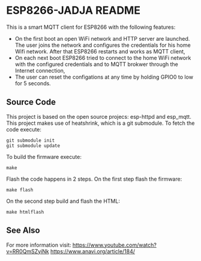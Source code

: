 ESP8266-JADJA README
======

This is a smart MQTT client for ESP8266 with the following features:
 - On the first boot an open WiFi network and HTTP server are launched. The user joins the network and 
   configures the credentials for his home Wifi network. After that ESP8266 restarts and works as MQTT client,
 - On each next boot ESP8266 tried to connect to the home WiFi network with the configured credentials and 
   to MQTT brokwer through the Internet connection,
 - The user can reset the configations at any time by holding GPIO0 to low for 5 seconds.

Source Code
------

This project is based on the open source projecs: esp-httpd and esp_mqtt. This project makes use of heatshrink, which is a git submodule. To fetch the code execute:
```
git submodule init
git submodule update
```

To build the firmware execute:
```
make
```

Flash the code happens in 2 steps. On the first step flash the firmware:
```
make flash
```

On the second step build and flash the HTML:
```
make htmlflash
```

See Also
------

For more information visit: 
https://www.youtube.com/watch?v=RR0QmSZyiNk
https://www.anavi.org/article/184/



